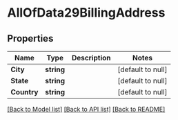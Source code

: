# AllOfData29BillingAddress

## Properties
Name | Type | Description | Notes
------------ | ------------- | ------------- | -------------
**City** | **string** |  | [default to null]
**State** | **string** |  | [default to null]
**Country** | **string** |  | [default to null]

[[Back to Model list]](../README.md#documentation-for-models) [[Back to API list]](../README.md#documentation-for-api-endpoints) [[Back to README]](../README.md)

